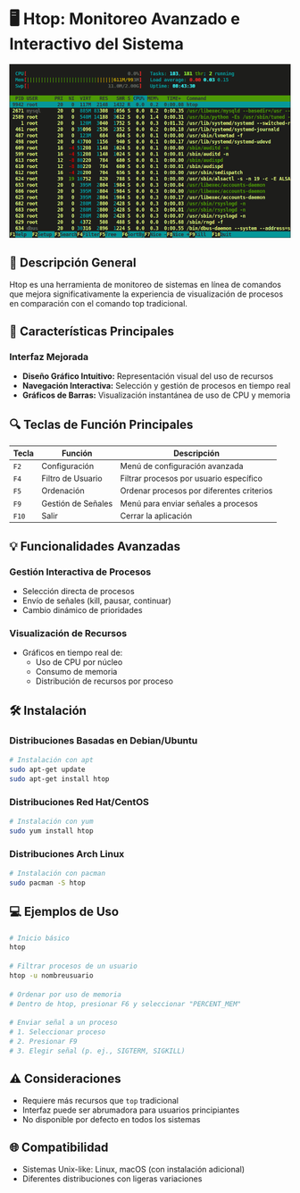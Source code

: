 # 🖥️ Htop: Monitoreo Avanzado e Interactivo del Sistema

![Vista general de Htop](../../img/htop.png)

## 📝 Descripción General
Htop es una herramienta de monitoreo de sistemas en línea de comandos que mejora significativamente la experiencia de visualización de procesos en comparación con el comando top tradicional.

## 🌟 Características Principales

### Interfaz Mejorada
- **Diseño Gráfico Intuitivo:** Representación visual del uso de recursos
- **Navegación Interactiva:** Selección y gestión de procesos en tiempo real
- **Gráficos de Barras:** Visualización instantánea de uso de CPU y memoria

## 🔍 Teclas de Función Principales

| Tecla | Función | Descripción |
|-------|---------|-------------|
| `F2` | Configuración | Menú de configuración avanzada |
| `F4` | Filtro de Usuario | Filtrar procesos por usuario específico |
| `F5` | Ordenación | Ordenar procesos por diferentes criterios |
| `F9` | Gestión de Señales | Menú para enviar señales a procesos |
| `F10` | Salir | Cerrar la aplicación |

## 💡 Funcionalidades Avanzadas

### Gestión Interactiva de Procesos
- Selección directa de procesos
- Envío de señales (kill, pausar, continuar)
- Cambio dinámico de prioridades

### Visualización de Recursos
- Gráficos en tiempo real de:
  - Uso de CPU por núcleo
  - Consumo de memoria
  - Distribución de recursos por proceso

## 🛠️ Instalación

### Distribuciones Basadas en Debian/Ubuntu
```bash
# Instalación con apt
sudo apt-get update
sudo apt-get install htop
```

### Distribuciones Red Hat/CentOS
```bash
# Instalación con yum
sudo yum install htop
```

### Distribuciones Arch Linux
```bash
# Instalación con pacman
sudo pacman -S htop
```

## 💻 Ejemplos de Uso

```bash
# Inicio básico
htop

# Filtrar procesos de un usuario
htop -u nombreusuario

# Ordenar por uso de memoria
# Dentro de htop, presionar F6 y seleccionar "PERCENT_MEM"

# Enviar señal a un proceso
# 1. Seleccionar proceso
# 2. Presionar F9
# 3. Elegir señal (p. ej., SIGTERM, SIGKILL)
```


## ⚠️ Consideraciones
- Requiere más recursos que `top` tradicional
- Interfaz puede ser abrumadora para usuarios principiantes
- No disponible por defecto en todos los sistemas

## 🌐 Compatibilidad
- Sistemas Unix-like: Linux, macOS (con instalación adicional)
- Diferentes distribuciones con ligeras variaciones